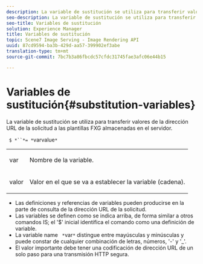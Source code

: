 ```yaml
---
description: La variable de sustitución se utiliza para transferir valores de la dirección URL de la solicitud a las plantillas FXG almacenadas en el servidor.
seo-description: La variable de sustitución se utiliza para transferir valores de la dirección URL de la solicitud a las plantillas FXG almacenadas en el servidor.
seo-title: Variables de sustitución
solution: Experience Manager
title: Variables de sustitución
topic: Scene7 Image Serving - Image Rendering API
uuid: 87cd9594-ba3b-429d-aa57-399902ef3abe
translation-type: tm+mt
source-git-commit: 7bc7b3a86fbcdc57cfdc31745fae3afc06e44b15

---
```



# Variables de sustitución{#substitution-variables}

La variable de sustitución se utiliza para transferir valores de la dirección URL de la solicitud a las plantillas FXG almacenadas en el servidor.

` $ *``*= *`varvalue`*`

<table id="simpletable_76B381800C0D411F87CD551FC30B0579"> 
 <tr class="strow"> 
  <td class="stentry"> <p> <span class="codeph"> <span class="varname"> var </span></span> </p> </td> 
  <td class="stentry"> <p>Nombre de la variable. </p> </td> 
 </tr> 
 <tr class="strow"> 
  <td class="stentry"> <p> <span class="codeph"> <span class="varname"> valor </span></span> </p> </td> 
  <td class="stentry"> <p>Valor en el que se va a establecer la variable (cadena). </p> </td> 
 </tr> 
</table>

* Las definiciones y referencias de variables pueden producirse en la parte de consulta de la dirección URL de la solicitud.
* Las variables se definen como se indica arriba, de forma similar a otros comandos IS; el &#39;$&#39; inicial identifica el comando como una definición de variable.
* La variable name ` *`var`*` distingue entre mayúsculas y minúsculas y puede constar de cualquier combinación de letras, números, &#39;-&#39; y &#39;_&#39;.
* El valor importante debe tener una codificación de dirección URL de un solo paso para una transmisión HTTP segura.

